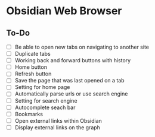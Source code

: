 # Obsidian Web Browser

## To-Do
-[ ] Be able to open new tabs on navigating to another site
-[ ] Duplicate tabs
-[ ] Working back and forward buttons with history
-[ ] Home button
-[ ] Refresh button
-[ ] Save the page that was last opened on a tab
-[ ] Setting for home page
-[ ] Automatically parse urls or use search engine
-[ ] Setting for search engine
-[ ] Autocomplete seach bar
-[ ] Bookmarks
-[ ] Open external links within Obsidian
-[ ] Display external links on the graph
